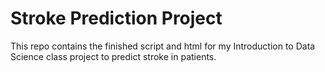 # Stroke Prediction Project
This repo contains the finished script and html for my Introduction to Data Science class project to predict stroke in patients. 

